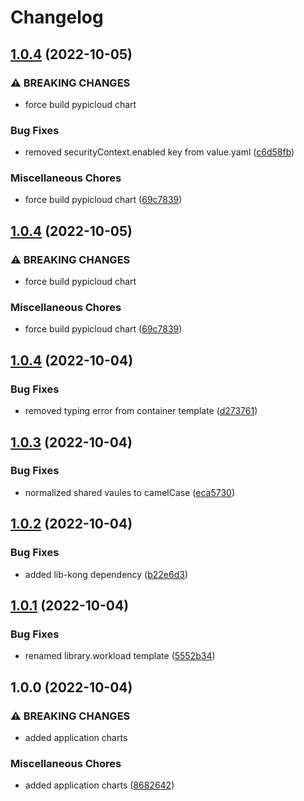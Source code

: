 # Changelog

## [1.0.4](https://github.com/ptonini/helm-charts/compare/pypicloud-v1.0.4...pypicloud-v1.0.4) (2022-10-05)


### ⚠ BREAKING CHANGES

* force build pypicloud chart

### Bug Fixes

* removed securityContext.enabled key from value.yaml ([c6d58fb](https://github.com/ptonini/helm-charts/commit/c6d58fbb21e9d41a5af7b444a66547268cdd54b2))


### Miscellaneous Chores

* force build pypicloud chart ([69c7839](https://github.com/ptonini/helm-charts/commit/69c7839bba0aca632206c4fd45b1dc759c9f72c9))

## [1.0.4](https://github.com/ptonini/helm-charts/compare/pypicloud-v1.0.4...pypicloud-v1.0.4) (2022-10-05)


### ⚠ BREAKING CHANGES

* force build pypicloud chart

### Miscellaneous Chores

* force build pypicloud chart ([69c7839](https://github.com/ptonini/helm-charts/commit/69c7839bba0aca632206c4fd45b1dc759c9f72c9))

## [1.0.4](https://github.com/ptonini/helm-charts/compare/pypicloud-v1.0.3...pypicloud-v1.0.4) (2022-10-04)


### Bug Fixes

* removed typing error from container template ([d273761](https://github.com/ptonini/helm-charts/commit/d2737611de5010e9c4da27c326e7672f7509ec8c))

## [1.0.3](https://github.com/ptonini/helm-charts/compare/pypicloud-v1.0.2...pypicloud-v1.0.3) (2022-10-04)


### Bug Fixes

* normalized shared vaules to camelCase ([eca5730](https://github.com/ptonini/helm-charts/commit/eca5730cd50a1cd4b2d8226f54046b0bba4e5a86))

## [1.0.2](https://github.com/ptonini/helm-charts/compare/pypicloud-v1.0.1...pypicloud-v1.0.2) (2022-10-04)


### Bug Fixes

* added lib-kong dependency ([b22e6d3](https://github.com/ptonini/helm-charts/commit/b22e6d3c3f384a0216a920257cedf8e95c0873ed))

## [1.0.1](https://github.com/ptonini/helm-charts/compare/pypicloud-v1.0.0...pypicloud-v1.0.1) (2022-10-04)


### Bug Fixes

* renamed library.workload template ([5552b34](https://github.com/ptonini/helm-charts/commit/5552b34e36cb8dc2f2d52d8b54a08249bcc72fe4))

## 1.0.0 (2022-10-04)


### ⚠ BREAKING CHANGES

* added application charts

### Miscellaneous Chores

* added application charts ([8682642](https://github.com/ptonini/helm-charts/commit/86826429ed0828423670eab75efff25ef7e31924))
